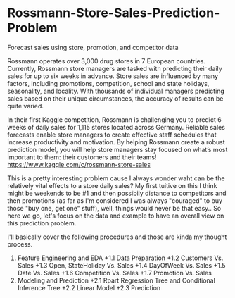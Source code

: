 # Rossmann-Store-Sales-Prediction-Problem

Forecast sales using store, promotion, and competitor data

Rossmann operates over 3,000 drug stores in 7 European countries. Currently, 
Rossmann store managers are tasked with predicting their daily sales for up to six weeks in advance. Store sales are influenced by many factors, including promotions, competition, school and state holidays, seasonality, and locality. With thousands of individual managers predicting sales based on their unique circumstances, the accuracy of results can be quite varied.

In their first Kaggle competition, Rossmann is challenging you to predict 6 weeks of daily sales for 1,115 stores located across Germany. Reliable sales forecasts enable store managers to create effective staff schedules that increase productivity and motivation. By helping Rossmann create a robust prediction model, you will help store managers stay focused on what’s most important to them: their customers and their teams! 
https://www.kaggle.com/c/rossmann-store-sales

This is a pretty interesting problem cause I always wonder waht can be the relatively vital effects to a store daily sales? My first tuitive on this I think might be weekends to be #1 and then possibily distance to competitors and then promotions (as far as I'm considered I was always "couraged" to buy those "buy one, get one" stuff), well, things would never be that easy.. So here we go, let's focus on the data and example to have an overall view on this prediction problem.

  I'll basically cover the following procedures and those are kinda my thought process.
  
1. Feature Engineering and EDA
   +1.1 Data Preparation
   +1.2 Customers Vs. Sales
   +1.3 Open, StateHoliday Vs. Sales
   +1.4 DayOfWeek Vs. Sales
   +1.5 Date Vs. Sales
   +1.6 Competition Vs. Sales
   +1.7 Promotion Vs. Sales
2. Modeling and Prediction
   +2.1 Rpart Regression Tree and Conditional Inference Tree
   +2.2 Linear Model
   +2.3 Prediction
